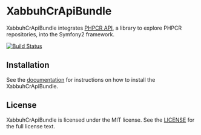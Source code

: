 XabbuhCrApiBundle
=================

XabbuhCrApiBundle integrates [PHPCR API](https://github.com/marmelab/phpcr-api),
a library to explore PHPCR repositories, into the Symfony2 framework.

[![Build Status](https://secure.travis-ci.org/xabbuh/XabbuhCrApiBundle.png?branch=master)](http://travis-ci.org/xabbuh/XabbuhCrApiBundle)

Installation
------------

See the [documentation](Resources/doc/index.md) for instructions on how to
install the XabbuhCrApiBundle.

License
-------

XabbuhCrApiBundle is licensed under the MIT license. See the [LICENSE](Resources/meta/LICENSE)
for the full license text.
